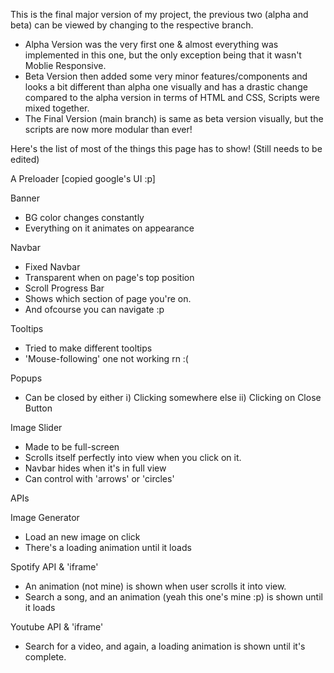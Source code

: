This is the final major version of my project, the previous two (alpha and beta) can be viewed by changing to the respective branch.

  - Alpha Version was the very first one & almost everything was implemented in this one, but the only exception being that it wasn't Moblie Responsive.
  - Beta Version then added some very minor features/components and looks a bit different than alpha one visually and has a drastic change compared to the alpha version in terms of HTML and CSS, Scripts were mixed together.
  - The Final Version (main branch) is same as beta version visually, but the scripts are now more modular than ever!


Here's the list of most of the things this page has to show! (Still needs to be edited)

A Preloader [copied google's UI :p]

Banner
  - BG color changes constantly
  - Everything on it animates on appearance

Navbar
  - Fixed Navbar
  - Transparent when on page's top position
  - Scroll Progress Bar
  - Shows which section of page you're on.
  - And ofcourse you can navigate :p

Tooltips
  - Tried to make different tooltips
  - 'Mouse-following' one not working rn :(

Popups
  - Can be closed by either
    i)  Clicking somewhere else
    ii) Clicking on Close Button

Image Slider
  - Made to be full-screen
  - Scrolls itself perfectly into view when
    you click on it.
  - Navbar hides when it's in full view
  - Can control with 'arrows' or 'circles'

APIs

Image Generator
  - Load an new image on click
  - There's a loading animation until it loads

Spotify API & 'iframe'
  - An animation (not mine) is shown when user
    scrolls it into view.
  - Search a song, and an animation (yeah this 
    one's mine :p) is shown until it loads

Youtube API & 'iframe'
  - Search for a video, and again, a loading
    animation is shown until it's complete.

<!--
<div class="more-features">
    <span>ADDITIONAL FEATURES</span>
    <p>Aside from what's mentioned, this webpage also has:</p>
    <ul>
        <li>Sticky Navbar</li>
        <li>Scroll Progress Bar</li>
        <li>This Cool Banner :p</li>
        <li>Loading Animations
            <ul>
                <li>Preloader</li>
                <li>Fetching Data (APIs)</li>
            </ul>
        </li>
        <li>And Some Minor Ones</li>
    </ul>
</div>
-->
